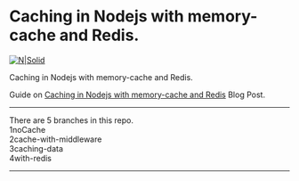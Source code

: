 # Caching in Nodejs with memory-cache and Redis.

[![N|Solid](https://blogger.googleusercontent.com/img/a/AVvXsEhjVfJ-Rr1hp8yWwZej1yqhUm_P6O6FV2UqjFT0FSCRjPv8G3j1wbIijL6m9cn6s2A48G7XoW9yrvTmZfUiTs3Vaz6W9tdJbAfRKwBFUiJYgcxPhphXFA28R2b5KaIAphH-vMJ9-WZJKRA_VrWxGidGP2VxeveVgCAtAHpsVoJ8VLVrXK0Lmjv_8ug-kQ=w640-h360)](https://www.youtube.com/watch?v=3j6Fl2VMLRY)

Caching in Nodejs with memory-cache and Redis.

Guide on [Caching in Nodejs with memory-cache and Redis] Blog Post.

<hr>
There are 5 branches in this repo.<br>
  1noCache <br> 
  2cache-with-middleware <br> 
  3caching-data <br> 
  4with-redis <br> 
  <hr>

[Caching in Nodejs with memory-cache and Redis]: https://www.bloggernepal.com/2021/12/working-with-pdf-in-nodejs-pdfmake.html